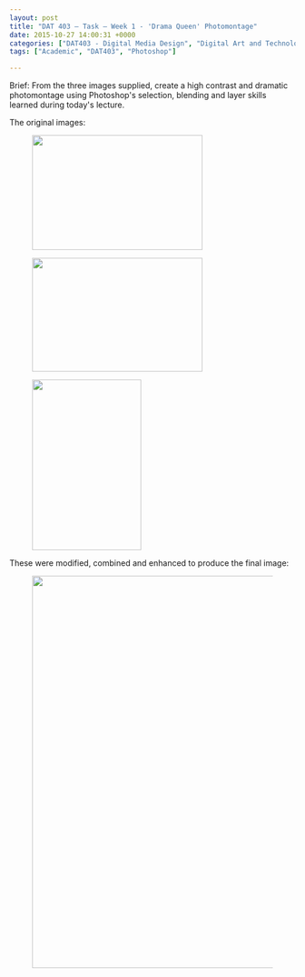 ```yaml
---
layout: post
title: "DAT 403 – Task – Week 1 - 'Drama Queen' Photomontage"
date: 2015-10-27 14:00:31 +0000
categories: ["DAT403 - Digital Media Design", "Digital Art and Technology"]
tags: ["Academic", "DAT403", "Photoshop"]

---
```

Brief: From the three images supplied, create a high contrast and dramatic photomontage using Photoshop's selection, blending and layer skills learned during today's lecture.

The original images:

<div class="gallery">

<figure><a href="{{ site.baseurl }}/wp-content/uploads/2022/12/Background-scaled-1.jpg"><img src="https://www.circleseven.co.uk/wp-content/uploads/2022/12/Background-scaled-1-300x202.jpg" width="300" height="202" alt="" loading="lazy"></a></figure>
<figure><a href="{{ site.baseurl }}/wp-content/uploads/2022/12/Sky-scaled-1.jpg"><img src="https://www.circleseven.co.uk/wp-content/uploads/2022/12/Sky-scaled-1-300x200.jpg" width="300" height="200" alt="" loading="lazy"></a></figure>
<figure><a href="{{ site.baseurl }}/wp-content/uploads/2022/12/Model-scaled-1.jpg"><img src="https://www.circleseven.co.uk/wp-content/uploads/2022/12/Model-scaled-1-192x300.jpg" width="192" height="300" alt="" loading="lazy"></a></figure>

</div>

These were modified, combined and enhanced to produce the final image:

<figure><a href="{{ site.baseurl }}/wp-content/uploads/2022/12/drama_queen-scaled-1.jpg"><img src="https://www.circleseven.co.uk/wp-content/uploads/2022/12/drama_queen-scaled-1-1024x690.jpg" width="1024" height="690" alt="" loading="lazy"></a></figure>
